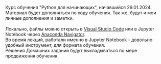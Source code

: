 Курс обучения "Python для начинающих", начавшийся 29.01.2024. </br>
Материал будет дополняться по ходу обучения. Так же, будут и мои личные дополнения и заметки. </br>
</br>
Локально, файлы можно открыть в [Visual Studio Code](https://code.visualstudio.com/) или в Jupyter Notebook через [Anaconda Navigator](https://www.anaconda.com/download). </br>
Во время лекций, работали именно в Jupyter Notebook - довольно удобный инструмент, для формата обучения.
</br>
Решения Домашних заданий будут выкладываться по мере продвижения обучения.
